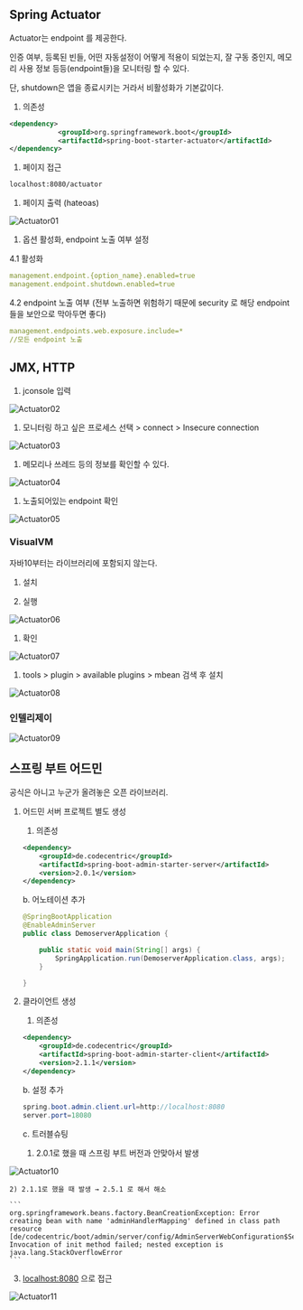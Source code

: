 ## Spring Actuator

Actuator는 endpoint 를 제공한다. 

인증 여부, 등록된 빈들, 어떤 자동설정이 어떻게 적용이 되었는지, 잘 구동 중인지, 메모리 사용 정보 등등(endpoint들)을 모니터링 할 수 있다.

단, shutdown은 앱을 종료시키는 거라서 비활성화가 기본값이다.

1. 의존성

```xml
<dependency>
            <groupId>org.springframework.boot</groupId>
            <artifactId>spring-boot-starter-actuator</artifactId>
</dependency>
```

1. 페이지 접근

```xml
localhost:8080/actuator
```

1. 페이지 출력 (hateoas)

![Actuator01](https://github.com/goyanglee/spring_boot_concept_application/blob/main/5_%EC%8A%A4%ED%94%84%EB%A7%81_%EB%B6%80%ED%8A%B8_%EC%9A%B4%EC%98%81/images/Actuator01.png)

1. 옵션 활성화, endpoint 노출 여부 설정 

4.1 활성화 

```yaml
management.endpoint.{option_name}.enabled=true
management.endpoint.shutdown.enabled=true
```

4.2 endpoint 노출 여부 (전부 노출하면 위험하기 때문에 security 로 해당 endpoint들을 보안으로 막아두면 좋다)

```yaml
management.endpoints.web.exposure.include=*
//모든 endpoint 노출 
```

## JMX, HTTP

1. jconsole 입력 

![Actuator02](https://github.com/goyanglee/spring_boot_concept_application/blob/main/5_%EC%8A%A4%ED%94%84%EB%A7%81_%EB%B6%80%ED%8A%B8_%EC%9A%B4%EC%98%81/images/Actuator02.png)

1. 모니터링 하고 싶은 프로세스 선택 > connect > Insecure connection 

![Actuator03](https://github.com/goyanglee/spring_boot_concept_application/blob/main/5_%EC%8A%A4%ED%94%84%EB%A7%81_%EB%B6%80%ED%8A%B8_%EC%9A%B4%EC%98%81/images/Actuator03.png)

1. 메모리나 쓰레드 등의 정보를 확인할 수 있다.

![Actuator04](https://github.com/goyanglee/spring_boot_concept_application/blob/main/5_%EC%8A%A4%ED%94%84%EB%A7%81_%EB%B6%80%ED%8A%B8_%EC%9A%B4%EC%98%81/images/Actuator04.png)

1. 노출되어있는 endpoint 확인 

![Actuator05](https://github.com/goyanglee/spring_boot_concept_application/blob/main/5_%EC%8A%A4%ED%94%84%EB%A7%81_%EB%B6%80%ED%8A%B8_%EC%9A%B4%EC%98%81/images/Actuator05.png)

### VisualVM

자바10부터는 라이브러리에 포함되지 않는다.

1. 설치 

1. 실행 

![Actuator06](https://github.com/goyanglee/spring_boot_concept_application/blob/main/5_%EC%8A%A4%ED%94%84%EB%A7%81_%EB%B6%80%ED%8A%B8_%EC%9A%B4%EC%98%81/images/Actuator06.png)

1. 확인 

![Actuator07](https://github.com/goyanglee/spring_boot_concept_application/blob/main/5_%EC%8A%A4%ED%94%84%EB%A7%81_%EB%B6%80%ED%8A%B8_%EC%9A%B4%EC%98%81/images/Actuator07.png)

1. tools > plugin > available plugins > mbean 검색 후 설치 

![Actuator08](https://github.com/goyanglee/spring_boot_concept_application/blob/main/5_%EC%8A%A4%ED%94%84%EB%A7%81_%EB%B6%80%ED%8A%B8_%EC%9A%B4%EC%98%81/images/Actuator08.png)

### 인텔리제이

![Actuator09](https://github.com/goyanglee/spring_boot_concept_application/blob/main/5_%EC%8A%A4%ED%94%84%EB%A7%81_%EB%B6%80%ED%8A%B8_%EC%9A%B4%EC%98%81/images/Actuator09.png)

## 스프링 부트 어드민

공식은 아니고 누군가 올려놓은 오픈 라이브러리.

1. 어드민 서버 프로젝트 별도 생성 
    1.  의존성 

    ```xml
    <dependency>
        <groupId>de.codecentric</groupId>
        <artifactId>spring-boot-admin-starter-server</artifactId>
        <version>2.0.1</version>
    </dependency>
    ```

    b. 어노테이션 추가 

    ```java
    @SpringBootApplication
    @EnableAdminServer
    public class DemoserverApplication {

        public static void main(String[] args) {
            SpringApplication.run(DemoserverApplication.class, args);
        }

    }
    ```

2. 클라이언트 생성 
    1. 의존성

    ```xml
    <dependency>
        <groupId>de.codecentric</groupId>
        <artifactId>spring-boot-admin-starter-client</artifactId>
        <version>2.1.1</version>
    </dependency>
    ```

    b. 설정 추가 

    ```java
    spring.boot.admin.client.url=http://localhost:8080
    server.port=18080
    ```

    c. 트러블슈팅

     1) 2.0.1로 했을 때 스프링 부트 버전과 안맞아서 발생

![Actuator10](https://github.com/goyanglee/spring_boot_concept_application/blob/main/5_%EC%8A%A4%ED%94%84%EB%A7%81_%EB%B6%80%ED%8A%B8_%EC%9A%B4%EC%98%81/images/Actuator10.png)

    2) 2.1.1로 했을 때 발생 → 2.5.1 로 해서 해소

    ```
    org.springframework.beans.factory.BeanCreationException: Error creating bean with name 'adminHandlerMapping' defined in class path resource [de/codecentric/boot/admin/server/config/AdminServerWebConfiguration$ServletRestApiConfirguation.class]: Invocation of init method failed; nested exception is java.lang.StackOverflowError
    ```

3. [localhost:8080](http://localhost:8080) 으로 접근 

![Actuator11](https://github.com/goyanglee/spring_boot_concept_application/blob/main/5_%EC%8A%A4%ED%94%84%EB%A7%81_%EB%B6%80%ED%8A%B8_%EC%9A%B4%EC%98%81/images/Actuator11.png)
